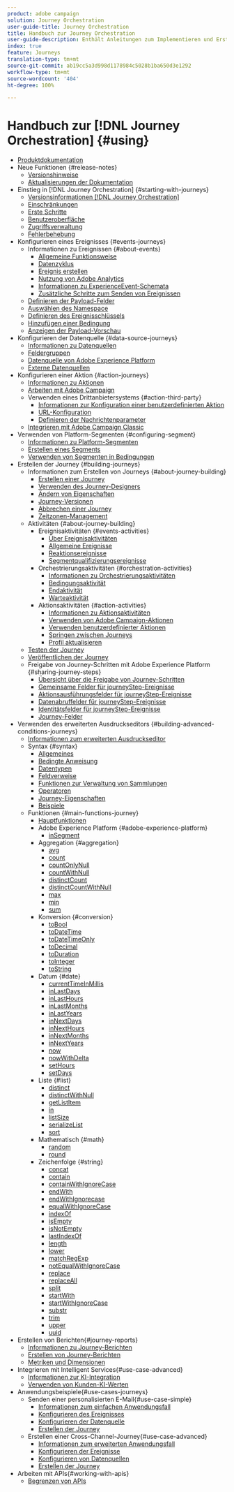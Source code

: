 ```yaml
---
product: adobe campaign
solution: Journey Orchestration
user-guide-title: Journey Orchestration
title: Handbuch zur Journey Orchestration
user-guide-description: Enthält Anleitungen zum Implementieren und Erstellen von Journeys.
index: true
feature: Journeys
translation-type: tm+mt
source-git-commit: ab19cc5a3d998d1178984c5028b1ba650d3e1292
workflow-type: tm+mt
source-wordcount: '404'
ht-degree: 100%

---
```



# Handbuch zur [!DNL Journey Orchestration] {#using}

+ [Produktdokumentation](journey-orchestration-home.md)
+ Neue Funktionen {#release-notes}
   + [Versionshinweise](using/release-notes/release-notes.md)
   + [Aktualisierungen der Dokumentation](using/release-notes/documentation-updates.md)
+ Einstieg in [!DNL Journey Orchestration] {#starting-with-journeys}
   + [Versionsinformationen [!DNL Journey Orchestration]](using/about/about-journey-orchestration.md)
   + [Einschränkungen](using/about/limitations.md)
   + [Erste Schritte](using/about/get-started.md)
   + [Benutzeroberfläche](using/about/user-interface.md)
   + [Zugriffsverwaltung](using/about/access-management.md)
   + [Fehlerbehebung](using/about/troubleshooting.md)
+ Konfigurieren eines Ereignisses {#events-journeys}
   + Informationen zu Ereignissen {#about-events}
      + [Allgemeine Funktionsweise](using/event/about-events.md)
      + [Datenzyklus](using/event/about-data-cycle.md)
      + [Ereignis erstellen](using/event/about-creating.md)
      + [Nutzung von Adobe Analytics](using/event/about-analytics.md)
      + [Informationen zu ExperienceEvent-Schemata](using/event/experience-event-schema.md)
      + [Zusätzliche Schritte zum Senden von Ereignissen](using/event/additional-steps-to-send-events-to-journey-orchestration.md)
   + [Definieren der Payload-Felder](using/event/defining-the-payload-fields.md)
   + [Auswählen des Namespace](using/event/selecting-the-namespace.md)
   + [Definieren des Ereignisschlüssels](using/event/defining-the-event-key.md)
   + [Hinzufügen einer Bedingung](using/event/adding-a-condition.md)
   + [Anzeigen der Payload-Vorschau](using/event/previewing-the-payload.md)
+ Konfigurieren der Datenquelle {#data-source-journeys}
   + [Informationen zu Datenquellen](using/datasource/about-data-sources.md)
   + [Feldergruppen](using/datasource/field-groups.md)
   + [Datenquelle von Adobe Experience Platform](using/datasource/adobe-experience-platform-data-source.md)
   + [Externe Datenquellen](using/datasource/external-data-sources.md)
+ Konfigurieren einer Aktion {#action-journeys}
   + [Informationen zu Aktionen](using/action/action.md)
   + [Arbeiten mit Adobe Campaign](using/action/working-with-adobe-campaign.md)
   + Verwenden eines Drittanbietersystems {#action-third-party}
      + [Informationen zur Konfiguration einer benutzerdefinierten Aktion](using/action/about-custom-action-configuration.md)
      + [URL-Konfiguration](using/action/url-configuration.md)
      + [Definieren der Nachrichtenparameter](using/action/defining-the-message-parameters.md)
   + [Integrieren mit Adobe Campaign Classic](using/beta/acc-action.md)
+ Verwenden von Platform-Segmenten {#configuring-segment}
   + [Informationen zu Platform-Segmenten](using/segment/about-segments.md)
   + [Erstellen eines Segments](using/segment/creating-a-segment.md)
   + [Verwenden von Segmenten in Bedingungen](using/segment/using-a-segment.md)
+ Erstellen der Journey {#building-journeys}
   + Informationen zum Erstellen von Journeys {#about-journey-building}
      + [Erstellen einer Journey ](using/building-journeys/journey.md)
      + [Verwenden des Journey-Designers](using/building-journeys/using-the-journey-designer.md)
      + [Ändern von Eigenschaften](using/building-journeys/changing-properties.md)
      + [Journey-Versionen](using/building-journeys/journey-versions.md)
      + [Abbrechen einer Journey](using/building-journeys/terminating-a-journey.md)
      + [Zeitzonen-Management](using/building-journeys/timezone-management.md)
   + Aktivitäten {#about-journey-building}
      + Ereignisaktivitäten {#events-activities}
         + [Über Ereignisaktivitäten](using/building-journeys/event-activities.md)
         + [Allgemeine Ereignisse](using/building-journeys/general-events.md)
         + [Reaktionsereignisse](using/building-journeys/reaction-events.md)
         + [Segmentqualifizierungsereignisse](using/building-journeys/segment-qualification-events.md)
      + Orchestrierungsaktivitäten {#orchestration-activities}
         + [Informationen zu Orchestrierungsaktivitäten](using/building-journeys/about-orchestration-activities.md)
         + [Bedingungsaktivität](using/building-journeys/condition-activity.md)
         + [Endaktivität](using/building-journeys/end-activity.md)
         + [Warteaktivität](using/building-journeys/wait-activity.md)
      + Aktionsaktivitäten {#action-activities}
         + [Informationen zu Aktionsaktivitäten](using/building-journeys/about-action-activities.md)
         + [Verwenden von Adobe Campaign-Aktionen](using/building-journeys/using-adobe-campaign-actions.md)
         + [Verwenden benutzerdefinierter Aktionen](using/building-journeys/using-custom-actions.md)
         + [Springen zwischen Journeys](using/building-journeys/jump.md)
         + [Profil aktualisieren](using/building-journeys/update-profiles.md)
   + [Testen der Journey](using/building-journeys/testing-the-journey.md)
   + [Veröffentlichen der Journey](using/building-journeys/publishing-the-journey.md)
   + Freigabe von Journey-Schritten mit Adobe Experience Platform {#sharing-journey-steps}
      + [Übersicht über die Freigabe von Journey-Schritten](using/building-journeys/sharing-overview.md)
      + [Gemeinsame Felder für journeyStep-Ereignisse](using/building-journeys/sharing-common-fields.md)
      + [Aktionsausführungsfelder für journeyStep-Ereignisse](using/building-journeys/sharing-execution-fields.md)
      + [Datenabruffelder für journeyStep-Ereignisse](using/building-journeys/sharing-fetch-fields.md)
      + [Identitätsfelder für journeyStep-Ereignisse](using/building-journeys/sharing-identity-fields.md)
      + [Journey-Felder](using/building-journeys/sharing-journey-fields.md)
+ Verwenden des erweiterten Ausdruckseditors {#building-advanced-conditions-journeys}
   + [Informationen zum erweiterten Ausdruckseditor](using/expression/expressionadvanced.md)
   + Syntax {#syntax}
      + [Allgemeines](using/expression/generalities.md)
      + [Bedingte Anweisung](using/expression/conditional-instruction.md)
      + [Datentypen](using/expression/data-types.md)
      + [Feldverweise](using/expression/field-references.md)
      + [Funktionen zur Verwaltung von Sammlungen](using/expression/collection-management-functions.md)
      + [Operatoren](using/expression/operators.md)
      + [Journey-Eigenschaften](using/expression/journey-properties.md)
      + [Beispiele](using/expression/advanced-editor-use-cases.md)
   + Funktionen {#main-functions-journey}
      + [Hauptfunktionen](using/expression/functions.md)
      + Adobe Experience Platform {#adobe-experience-platform}
         + [inSegment](using/functions/functioninsegment.md)
      + Aggregation {#aggregation}
         + [avg](using/functions/functionavg.md)
         + [count](using/functions/functioncount.md)
         + [countOnlyNull](using/functions/functioncountonlynull.md)
         + [countWithNull](using/functions/functioncountwithnull.md)
         + [distinctCount](using/functions/functiondistinctcount.md)
         + [distinctCountWithNull](using/functions/functiondistinctcountwithnull.md)
         + [max](using/functions/functionmax.md)
         + [min](using/functions/functionmin.md)
         + [sum](using/functions/functionsum.md)
      + Konversion {#conversion}
         + [toBool](using/functions/functiontobool.md)
         + [toDateTime](using/functions/functiontodatetime.md)
         + [toDateTimeOnly](using/functions/functiontodatetimeonly.md)
         + [toDecimal](using/functions/functiontodecimal.md)
         + [toDuration](using/functions/functiontoduration.md)
         + [toInteger](using/functions/functiontointeger.md)
         + [toString](using/functions/functiontostring.md)
      + Datum {#date}
         + [currentTime&#x200B;InMillis](using/functions/functioncurrenttimeinmillis.md)
         + [inLastDays](using/functions/functioninlastdays.md)
         + [inLastHours](using/functions/functioninlasthours.md)
         + [inLastMonths](using/functions/functioninlastmonths.md)
         + [inLastYears](using/functions/functioninlastyears.md)
         + [inNextDays](using/functions/functioninnextdays.md)
         + [inNextHours](using/functions/functioninnexthours.md)
         + [inNextMonths](using/functions/functioninnextmonths.md)
         + [inNextYears](using/functions/functioninnextyears.md)
         + [now](using/functions/functionnow.md)
         + [nowWithDelta](using/functions/functionnowwithdelta.md)
         + [setHours](using/functions/functionsethours.md)
         + [setDays](using/functions/functionsetdays.md)
      + Liste {#list}
         + [distinct](using/functions/functiondistinct.md)
         + [distinctWithNull](using/functions/functiondistinctwithnull.md)
         + [getListItem](using/functions/functiongetlistitem.md)
         + [in](using/functions/functionin.md)
         + [listSize](using/functions/functionlistsize.md)
         + [serializeList](using/functions/functionserializelist.md)
         + [sort](using/functions/functionsort.md)
      + Mathematisch {#math}
         + [random](using/functions/functionrandom.md)
         + [round](using/functions/functionround.md)
      + Zeichenfolge {#string}
         + [concat](using/functions/functionconcat.md)
         + [contain](using/functions/functioncontain.md)
         + [containWithIgnoreCase](using/functions/functioncontainwithignorecase.md)
         + [endWith](using/functions/functionendwith.md)
         + [endWithIgnorecase](using/functions/functionendwithignorecase.md)
         + [equalWithIgnoreCase](using/functions/functionequalignorecase.md)
         + [indexOf](using/functions/functionindexof.md)
         + [isEmpty](using/functions/functionisempty.md)
         + [isNotEmpty](using/functions/functionisnotempty.md)
         + [lastIndexOf](using/functions/functionlastindexof.md)
         + [length](using/functions/functionlength.md)
         + [lower](using/functions/functionlower.md)
         + [matchRegExp](using/functions/functionmatchregexp.md)
         + [notEqualWithIgnoreCase](using/functions/functionnotequalignorecase.md)
         + [replace](using/functions/functionreplace.md)
         + [replaceAll](using/functions/functionreplaceall.md)
         + [split](using/functions/functionsplit.md)
         + [startWith](using/functions/functionstartwith.md)
         + [startWithIgnoreCase](using/functions/functionstartwithignorecase.md)
         + [substr](using/functions/functionsubstr.md)
         + [trim](using/functions/functiontrim.md)
         + [upper](using/functions/functionupper.md)
         + [uuid](using/functions/functionuuid.md)
+ Erstellen von Berichten{#journey-reports}
   + [Informationen zu Journey-Berichten](using/reporting/about-journey-reports.md)
   + [Erstellen von Journey-Berichten](using/reporting/creating-your-journey-reports.md)
   + [Metriken und Dimensionen](using/reporting/metrics-and-dimensions.md)
+ Integrieren mit Intelligent Services{#use-case-advanced}
   + [Informationen zur KI-Integration](using/ai-services/ai-services-overview.md)
   + [Verwenden von Kunden-KI-Werten](using/ai-services/leveraging-customer-ai.md)
+ Anwendungsbeispiele{#use-cases-journeys}
   + Senden einer personalisierten E-Mail{#use-case-simple}
      + [Informationen zum einfachen Anwendungsfall](using/usecase/about-the-simple-use-case.md)
      + [Konfigurieren des Ereignisses](using/usecase/configuring-the-event.md)
      + [Konfigurieren der Datenquelle](using/usecase/configuring-the-data-source.md)
      + [Erstellen der Journey](using/usecase/simple-uc-building-the-journey.md)
   + Erstellen einer Cross-Channel-Journey{#use-case-advanced}
      + [Informationen zum erweiterten Anwendungsfall](using/usecase/about-the-advanced-use-case.md)
      + [Konfigurieren der Ereignisse](using/usecase/configuring-the-events.md)
      + [Konfigurieren von Datenquellen](using/usecase/configuring-the-data-sources.md)
      + [Erstellen der Journey](using/usecase/building-the-journey.md)
+ Arbeiten mit APIs{#working-with-apis}
   + [Begrenzen von APIs](using/api/capping.md)
